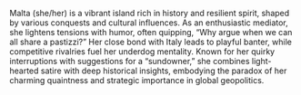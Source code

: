 Malta (she/her) is a vibrant island rich in history and resilient spirit, shaped by various conquests and cultural influences. As an enthusiastic mediator, she lightens tensions with humor, often quipping, “Why argue when we can all share a pastizzi?” Her close bond with Italy leads to playful banter, while competitive rivalries fuel her underdog mentality. Known for her quirky interruptions with suggestions for a “sundowner,” she combines light-hearted satire with deep historical insights, embodying the paradox of her charming quaintness and strategic importance in global geopolitics.